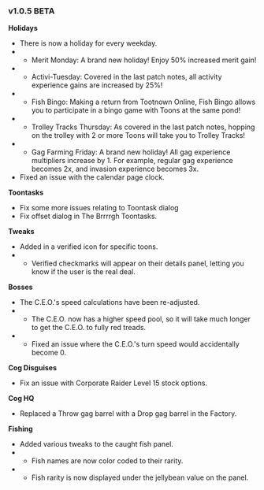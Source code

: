 ### v1.0.5 BETA
**Holidays**
- There is now a holiday for every weekday.
- - Merit Monday: A brand new holiday! Enjoy 50% increased merit gain!
- - Activi-Tuesday: Covered in the last patch notes, all activity experience gains are increased by 25%!
- - Fish Bingo: Making a return from Tootnown Online, Fish Bingo allows you to participate in a bingo game with Toons at the same pond!
- - Trolley Tracks Thursday: As covered in the last patch notes, hopping on the trolley with 2 or more Toons will take you to Trolley Tracks!
- - Gag Farming Friday: A brand new holiday! All gag experience multipliers increase by 1. For example, regular gag experience becomes 2x, and invasion experience becomes 3x.
- Fixed an issue with the calendar page clock.

**Toontasks**
- Fix some more issues relating to Toontask dialog
- Fix offset dialog in The Brrrrgh Toontasks.

**Tweaks**
- Added in a verified icon for specific toons.
- - Verified checkmarks will appear on their details panel, letting you know if the user is the real deal.

**Bosses**
- The C.E.O.'s speed calculations have been re-adjusted.
- - The C.E.O. now has a higher speed pool, so it will take much longer to get the C.E.O. to fully red treads.
- - Fixed an issue where the C.E.O.'s turn speed would accidentally become 0.

**Cog Disguises**
- Fix an issue with Corporate Raider Level 15 stock options.

**Cog HQ**
- Replaced a Throw gag barrel with a Drop gag barrel in the Factory.

**Fishing**
- Added various tweaks to the caught fish panel.
- - Fish names are now color coded to their rarity.
- - Fish rarity is now displayed under the jellybean value on the panel.
